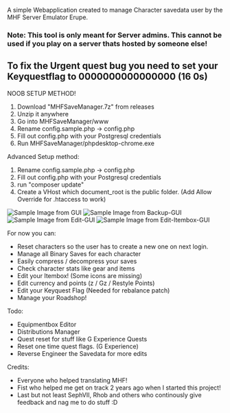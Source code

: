 A simple Webapplication created to manage Character savedata user by the MHF Server Emulator Erupe.

### Note: This tool is only meant for Server admins. This cannot be used if you play on a server thats hosted by someone else!

## To fix the Urgent quest bug you need to set your Keyquestflag to 0000000000000000 (16 0s)

NOOB SETUP METHOD!
1. Download "MHFSaveManager.7z" from releases
2. Unzip it anywhere
3. Go into MHFSaveManager/www
4. Rename config.sample.php -> config.php
5. Fill out config.php with your Postgresql credentials
6. Run MHFSaveManager/phpdesktop-chrome.exe

Advanced Setup method:
1. Rename config.sample.php -> config.php
2. Fill out config.php with your Postgresql credentials
3. run "composer update"
4. Create a VHost which document_root is the public folder. (Add Allow Override for .htaccess to work)

![Sample Image from GUI](https://i.imgur.com/z3F8q6B.png)
![Sample Image from Backup-GUI](https://i.imgur.com/SfAQC2f.png)
![Sample Image from Edit-GUI](https://i.imgur.com/Nn1ZJCV.png)
![Sample Image from Edit-Itembox-GUI](https://i.imgur.com/6xR7JGH.png)

For now you can:
* Reset characters so the user has to create a new one on next login.
* Manage all Binary Saves for each character
* Easily compress / decompress your saves
* Check character stats like gear and items
* Edit your Itembox! (Some icons are missing)
* Edit currency and points (z / Gz / Restyle Points)
* Edit your Keyquest Flag (Needed for rebalance patch)
* Manage your Roadshop!


Todo:
* Equipmentbox Editor
* Distributions Manager
* Quest reset for stuff like G Experience Quests
* Reset one time quest flags. (G Experience)
* Reverse Engineer the Savedata for more edits

Credits:
* Everyone who helped translating MHF!
* Fist who helped me get on track 2 years ago when I started this project!
* Last but not least SephVII, Rhob and others who continously give feedback and nag me to do stuff :D
